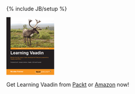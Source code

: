 {% include JB/setup %}

<div>
<img src="/assets/images/learning_vaadin_cover.png" width="125" height="152" />
</div>

Get Learning Vaadin from [Packt](http://www.packtpub.com/learning-vaadin-rias/book) or [Amazon](http://www.amazon.com/Learning-Vaadin-Nicolas-Frankel/dp/1849515220) now!
